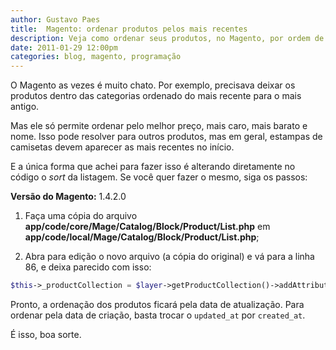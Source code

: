 ```yaml
---
author: Gustavo Paes
title:  Magento: ordenar produtos pelos mais recentes
description: Veja como ordenar seus produtos, no Magento, por ordem de criação ou pela data de atualização.
date: 2011-01-29 12:00pm
categories: blog, magento, programação
---
```


O Magento as vezes é muito chato. Por exemplo, precisava deixar os produtos dentro das categorias ordenado do mais recente para o mais antigo.

Mas ele só permite ordenar pelo melhor preço, mais caro, mais barato e nome. Isso pode resolver para outros produtos, mas em geral, estampas de camisetas devem aparecer as mais recentes no início.

E a única forma que achei para fazer isso é alterando diretamente no código o _sort_ da listagem. Se você quer fazer o mesmo, siga os passos:

**Versão do Magento:** 1.4.2.0

1. Faça uma cópia do arquivo **app/code/core/Mage/Catalog/Block/Product/List.php** em **app/code/local/Mage/Catalog/Block/Product/List.php**;

2. Abra para edição o novo arquivo (a cópia do original) e vá para a linha 86, e deixa parecido com isso:

``` php
$this->_productCollection = $layer->getProductCollection()->addAttributeToSort("updated_at", "DESC");
```

Pronto, a ordenação dos produtos ficará pela data de atualização. Para ordenar pela data de criação, basta trocar o `updated_at` por `created_at`.

É isso, boa sorte.

